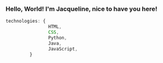 ### Hello, World! I'm Jacqueline, nice to have you here!


``` js
technologies: {
                HTML,
                CSS,
                Python,
                Java,
                JavaScript,
         }

```
